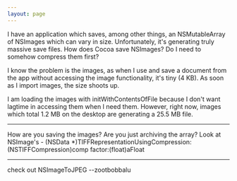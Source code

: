 ```yaml
---
layout: page
---
```


I have an application which saves, among other things, an NSMutableArray of NSImages which can vary in size. Unfortunately, it's generating truly massive save files. How does Cocoa save NSImages? Do I need to somehow compress them first? 

I know the problem is the images, as when I use and save a document from the app without accessing the image functionality, it's tiny (4 KB). As soon as I import images, the size shoots up.

I am loading the images with initWithContentsOfFile because I don't want lagtime in accessing them when I need them. However, right now, images which total 1.2 MB on the desktop are generating a 25.5 MB file.

----

How are you saving the images? Are you just archiving the array? Look at NSImage's     - (NSData *)TIFFRepresentationUsingCompression:(NSTIFFCompression)comp factor:(float)aFloat


----

check out NSImageToJPEG --zootbobbalu
